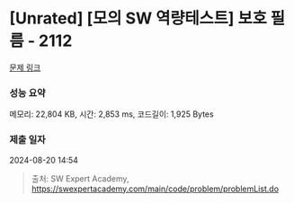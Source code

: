 # [Unrated] [모의 SW 역량테스트] 보호 필름 - 2112 

[문제 링크](https://swexpertacademy.com/main/code/problem/problemDetail.do?contestProbId=AV5V1SYKAaUDFAWu) 

### 성능 요약

메모리: 22,804 KB, 시간: 2,853 ms, 코드길이: 1,925 Bytes

### 제출 일자

2024-08-20 14:54



> 출처: SW Expert Academy, https://swexpertacademy.com/main/code/problem/problemList.do
